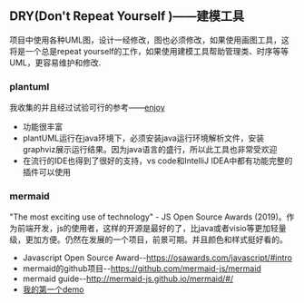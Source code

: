 ## DRY(Don't Repeat Yourself )——建模工具
项目中使用各种UML图，设计一经修改，图也必须修改，如果使用画图工具，这将是一个总是repeat yourself的工作，如果使用建模工具帮助管理类、时序等等UML，更容易维护和修改.  
### plantuml
我收集的并且经过试验可行的参考——[enjoy](./plantuml_vscode_readme.md)  
- 功能很丰富  
- plantUML运行在java环境下，必须安装java运行环境解析文件，安装graphviz展示运行结果。因为java语言的盛行，所以此工具也非常受欢迎
- 在流行的IDE也得到了很好的支持，vs code和IntelliJ IDEA中都有功能完整的插件可以使用

### mermaid
 "The most exciting use of technology" - JS Open Source Awards (2019)。作为前端开发，js的使用者，这样的开源是最好的了，比java或者visio等更加轻量级，更加方便。仍然在发展的一个项目，前景可期。并且颜色和样式挺好看的。
 - Javascript Open Source Award--<https://osawards.com/javascript/#intro>
 - mermaid的github项目--<https://github.com/mermaid-js/mermaid>
 - mermaid guide--<http://mermaid-js.github.io/mermaid/#/>
 - [我的第一个demo](./mermaid_usage.md)